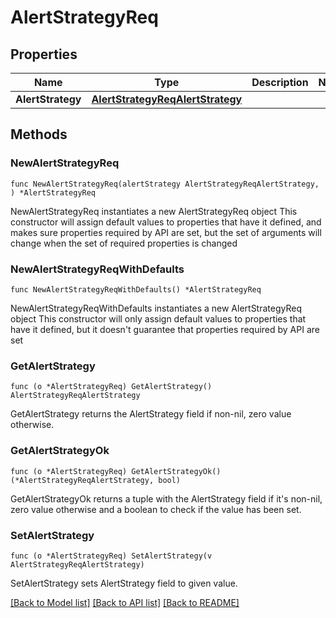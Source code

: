 # AlertStrategyReq

## Properties

Name | Type | Description | Notes
------------ | ------------- | ------------- | -------------
**AlertStrategy** | [**AlertStrategyReqAlertStrategy**](AlertStrategyReqAlertStrategy.md) |  | 

## Methods

### NewAlertStrategyReq

`func NewAlertStrategyReq(alertStrategy AlertStrategyReqAlertStrategy, ) *AlertStrategyReq`

NewAlertStrategyReq instantiates a new AlertStrategyReq object
This constructor will assign default values to properties that have it defined,
and makes sure properties required by API are set, but the set of arguments
will change when the set of required properties is changed

### NewAlertStrategyReqWithDefaults

`func NewAlertStrategyReqWithDefaults() *AlertStrategyReq`

NewAlertStrategyReqWithDefaults instantiates a new AlertStrategyReq object
This constructor will only assign default values to properties that have it defined,
but it doesn't guarantee that properties required by API are set

### GetAlertStrategy

`func (o *AlertStrategyReq) GetAlertStrategy() AlertStrategyReqAlertStrategy`

GetAlertStrategy returns the AlertStrategy field if non-nil, zero value otherwise.

### GetAlertStrategyOk

`func (o *AlertStrategyReq) GetAlertStrategyOk() (*AlertStrategyReqAlertStrategy, bool)`

GetAlertStrategyOk returns a tuple with the AlertStrategy field if it's non-nil, zero value otherwise
and a boolean to check if the value has been set.

### SetAlertStrategy

`func (o *AlertStrategyReq) SetAlertStrategy(v AlertStrategyReqAlertStrategy)`

SetAlertStrategy sets AlertStrategy field to given value.



[[Back to Model list]](../README.md#documentation-for-models) [[Back to API list]](../README.md#documentation-for-api-endpoints) [[Back to README]](../README.md)


